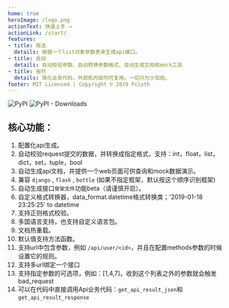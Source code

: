 ```yaml
---
home: true
heroImage: /logo.png
actionText: 快速上手 →
actionLink: /start/
features:
- title: 简洁
  details: 根据一个list对象参数表来生成api接口。
- title: 自动
  details: 自动校验参数、自动转换参数格式、自动生成文档和mock工具
- title: 省时
  details: 简化业务代码，外部和内部均可复用。一切只为少加班。
footer: MIT Licensed | Copyright © 2019 Pcloth
---
```


![PyPI](https://img.shields.io/pypi/v/api-shop?logo=api-shop) ![PyPI - Downloads](https://img.shields.io/pypi/dm/api-shop)

## **核心功能：**
1. 配置化api生成。
2. 自动校验request提交的数据，并转换成指定格式，支持：int，float，list，dict，set，tuple，bool
3. 自动生成api文档，并提供一个web页面可供查询和mock数据演示。
4. 兼容 `django` , `flask` , `bottle` (如果不指定框架，默认按这个顺序识别框架)
5. 自动生成接口`骨架文件`功能beta（请谨慎开启）。
6. 自定义格式转换器，data_format.datetime格式转换类；'2019-01-18 23:25:25' to datetime
7. 支持正则格式校验。
8. 多国语言支持，也支持自定义语言包。
9. 文档热重载。
10. 默认值支持方法函数。
11. 支持url中包含参数，例如 `/api/user/<id>`，并且在配置methods参数的时候设置它的规则。
12. 支持多url绑定一个接口
13. 支持指定参数的可选项，例如：[1,4,7]，收到这个列表之外的参数就会触发bad_request
14. 可以在代码中直接调用Api业务代码：`get_api_result_json`和`get_api_result_response`

